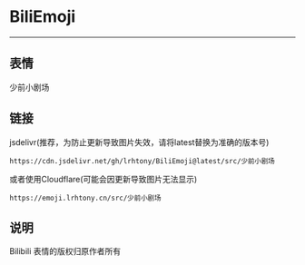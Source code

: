 # BiliEmoji
---
## 表情
少前小剧场
## 链接
jsdelivr(推荐，为防止更新导致图片失效，请将latest替换为准确的版本号)
```
https://cdn.jsdelivr.net/gh/lrhtony/BiliEmoji@latest/src/少前小剧场
```
或者使用Cloudflare(可能会因更新导致图片无法显示)
```
https://emoji.lrhtony.cn/src/少前小剧场
```
## 说明
Bilibili 表情的版权归原作者所有
